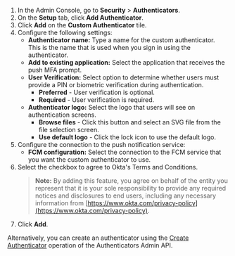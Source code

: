1. In the Admin Console, go to **Security** > **Authenticators**.
2. On the **Setup** tab, click **Add Authenticator**.
3. Click **Add** on the **Custom Authenticator** tile.
4. Configure the following settings:
   * **Authenticator name:** Type a name for the custom authenticator. This is the name that is used when you sign in using the authenticator.
   * **Add to existing application:** Select the application that receives the push MFA prompt.
   * **User Verification:** Select option to determine whether users must provide a PIN or biometric verification during authentication.
      * **Preferred** - User verification is optional.
      * **Required** - User verification is required.
   * **Authenticator logo:** Select the logo that users will see on authentication screens.
      * **Browse files** - Click this button and select an SVG file from the file selection screen.
      * **Use default logo** - Click the lock icon to use the default logo.
5. Configure the connection to the push notification service:
   * **FCM configuration:** Select the connection to the FCM service that you want the custom authenticator to use.
6. Select the checkbox to agree to Okta's Terms and Conditions.
   > **Note:** By adding this feature, you agree on behalf of the entity you represent that it is your sole responsibility to provide any required notices and disclosures to end users, including any necessary information from [https://www.okta.com/privacy-policy](https://www.okta.com/privacy-policy).
7. Click **Add**.

Alternatively, you can create an authenticator using the [Create Authenticator](/docs/reference/api/authenticators-admin/#create-authenticator) operation of the Authenticators Admin API.
